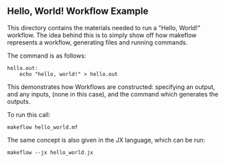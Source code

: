 Hello, World! Workflow Example
----------------------

This directory contains the materials needed to run a "Hello, World!" workflow.
The idea behind this is to simply show off how makeflow represents a workflow,
generating files and running commands.

The command is as follows:

```
hello.out:
	echo "hello, world!" > hello.out
```

This demonstrates how Workflows are constructed: specifying an output, and any inputs,
(none in this case), and the command which generates the outputs.

To run this call:

```
makeflow hello_world.mf
```

The same concept is also given in the JX language, which can be run:

```
makeflow --jx hello_world.jx
```
